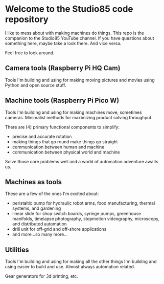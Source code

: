 # Welcome to the Studio85 code repository

I like to mess about with making machines do things. 
This repo is the companion to the Studio85 YouTube channel.
If you have questions about something here, maybe take a look there. 
And vice versa. 

Feel free to look around.


## Camera tools (Raspberry Pi HQ Cam)

Tools I'm building and using for making moving pictures and movies using Python and open source stuff.


## Machine tools (Raspberry Pi Pico W)

Tools I'm building and using for making machines move, sometimes cameras.
Minimalist methods for maximizing product solving throughput.

There are (4) primary functional components to simplify:

- precise and accurate rotation
- making things that go round make things go straight
- communication between human and machine
- communication between physical world and machine

Solve those core problems well and a world of automation adventure awaits us.


## Machines as tools

These are a few of the ones I'm excited about:

- peristaltic pump for hydraulic robot arms, food manufacturing, thermal systems, and gardening
- linear slide for shop switch boards, syringe pumps, greenhouse manifolds, timelapse photography, stopmotion videography, microscopy, and distributed automation
- drill unit for off-grid and off-shore applications
- and more...so many more...


## Utilities

Tools I'm building and using for making all the other things I'm building and using easier to build and use.
Almost always automation related.

Gear generators for 3d printing, etc.

